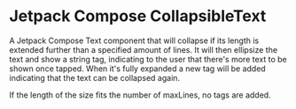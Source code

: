 # Jetpack Compose CollapsibleText

A Jetpack Compose Text component that will collapse if its length is extended further than a specified amount of lines. 
It will then ellipsize the text and show a string tag, indicating to the user that there's more text to be shown once tapped. 
When it's fully expanded a new tag will be added indicating that the text can be collapsed again.

If the length of the size fits the number of maxLines, no tags are added.

